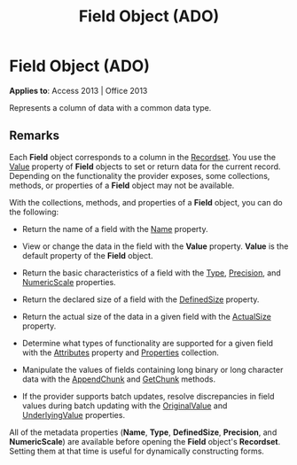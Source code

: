 ﻿---
title: Field Object (ADO)
TOCTitle: Field Object (ADO)
ms:assetid: 1dbd535e-48ad-a5c8-a1b2-6776c1e3e19d
ms:mtpsurl: https://msdn.microsoft.com/library/JJ248968(v=office.15)
ms:contentKeyID: 48543600
ms.date: 09/18/2015
mtps_version: v=office.15
---

# Field Object (ADO)


**Applies to**: Access 2013 | Office 2013

Represents a column of data with a common data type.

## Remarks

Each **Field** object corresponds to a column in the [Recordset](recordset-object-ado.md). You use the [Value](value-property-ado.md) property of **Field** objects to set or return data for the current record. Depending on the functionality the provider exposes, some collections, methods, or properties of a **Field** object may not be available.

With the collections, methods, and properties of a **Field** object, you can do the following:

  - Return the name of a field with the [Name](name-property-ado.md) property.

  - View or change the data in the field with the **Value** property. **Value** is the default property of the **Field** object.

  - Return the basic characteristics of a field with the [Type](type-property-ado.md), [Precision](precision-property-ado.md), and [NumericScale](numericscale-property-ado.md) properties.

  - Return the declared size of a field with the [DefinedSize](definedsize-property-ado.md) property.

  - Return the actual size of the data in a given field with the [ActualSize](actualsize-property-ado.md) property.

  - Determine what types of functionality are supported for a given field with the [Attributes](attributes-property-ado.md) property and [Properties](properties-collection-ado.md) collection.

  - Manipulate the values of fields containing long binary or long character data with the [AppendChunk](appendchunk-method-ado.md) and [GetChunk](getchunk-method-ado.md) methods.

  - If the provider supports batch updates, resolve discrepancies in field values during batch updating with the [OriginalValue](originalvalue-property-ado.md) and [UnderlyingValue](underlyingvalue-property-ado.md) properties.

All of the metadata properties (**Name**, **Type**, **DefinedSize**, **Precision**, and **NumericScale**) are available before opening the **Field** object's **Recordset**. Setting them at that time is useful for dynamically constructing forms.

